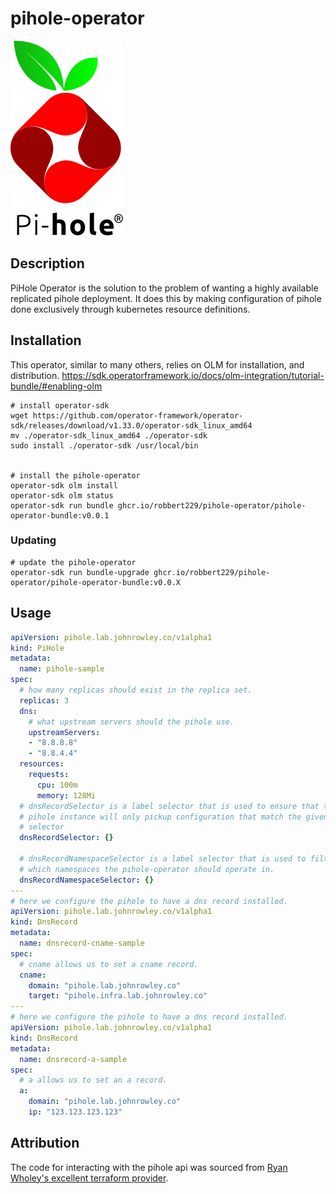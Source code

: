 # pihole-operator

![PiHole Logo](./docs/pihole.svg)

## Description

PiHole Operator is the solution to the problem of wanting a highly available 
replicated pihole deployment. It does this by making configuration of pihole
done exclusively through kubernetes resource definitions. 

## Installation

This operator, similar to many others, relies on OLM for installation, and 
distribution. https://sdk.operatorframework.io/docs/olm-integration/tutorial-bundle/#enabling-olm

```
# install operator-sdk
wget https://github.com/operator-framework/operator-sdk/releases/download/v1.33.0/operator-sdk_linux_amd64
mv ./operator-sdk_linux_amd64 ./operator-sdk
sudo install ./operator-sdk /usr/local/bin


# install the pihole-operator
operator-sdk olm install
operator-sdk olm status
operator-sdk run bundle ghcr.io/robbert229/pihole-operator/pihole-operator-bundle:v0.0.1
```

### Updating

```
# update the pihole-operator
operator-sdk run bundle-upgrade ghcr.io/robbert229/pihole-operator/pihole-operator-bundle:v0.0.X
```

## Usage

```yaml
apiVersion: pihole.lab.johnrowley.co/v1alpha1
kind: PiHole
metadata:
  name: pihole-sample
spec:
  # how many replicas should exist in the replica set.
  replicas: 3 
  dns:
    # what upstream servers should the pihole use.
    upstreamServers:
    - "8.8.8.8"
    - "8.8.4.4"
  resources:
    requests:
      cpu: 100m
      memory: 128Mi
  # dnsRecordSelector is a label selector that is used to ensure that the 
  # pihole instance will only pickup configuration that match the given 
  # selector
  dnsRecordSelector: {}

  # dnsRecordNamespaceSelector is a label selector that is used to filter
  # which namespaces the pihole-operator should operate in.
  dnsRecordNamespaceSelector: {}
---
# here we configure the pihole to have a dns record installed.
apiVersion: pihole.lab.johnrowley.co/v1alpha1
kind: DnsRecord
metadata:
  name: dnsrecord-cname-sample
spec:
  # cname allows us to set a cname record.
  cname:
    domain: "pihole.lab.johnrowley.co"
    target: "pihole.infra.lab.johnrowley.co"
---
# here we configure the pihole to have a dns record installed.
apiVersion: pihole.lab.johnrowley.co/v1alpha1
kind: DnsRecord
metadata:
  name: dnsrecord-a-sample
spec:
  # a allows us to set an a record.
  a:
    domain: "pihole.lab.johnrowley.co"
    ip: "123.123.123.123"
```

## Attribution

The code for interacting with the pihole api was sourced from [Ryan Wholey's excellent terraform provider](https://github.com/ryanwholey/terraform-provider-pihole).